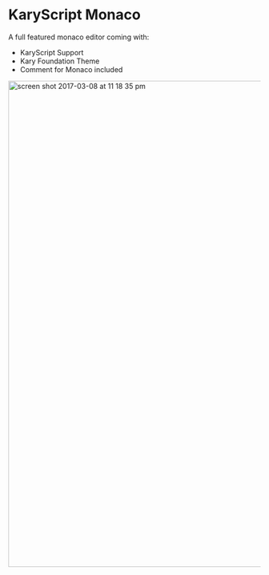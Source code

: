 # KaryScript Monaco
A full featured monaco editor coming with:
- KaryScript Support
- Kary Foundation Theme 
- Comment for Monaco included

<img width="970" alt="screen shot 2017-03-08 at 11 18 35 pm" src="https://cloud.githubusercontent.com/assets/2157285/23721115/0da4236a-0456-11e7-8257-34316f49f713.png">

